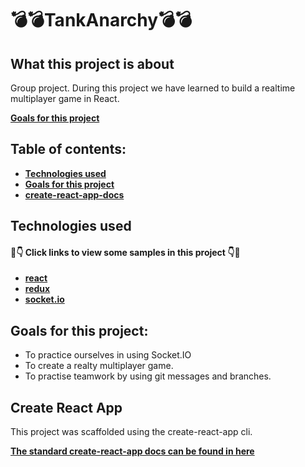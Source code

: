 # 💣💣TankAnarchy💣💣 

## What this project is about
Group project. During this project we have learned to build a realtime multiplayer game in React.  

**[Goals for this project](#goals-for-this-project)**

## Table of contents:

- **[Technologies used](#technologies-used)**
- **[Goals for this project](#goals-for-this-project)**
- **[create-react-app-docs](#create-react-app)**

## Technologies used

#### 👀👇 Click links to view some samples in this project 👇👀

- **[react](./client/src/components)**  
- **[redux](./client/src/reducers/player.js)**  
- **[socket.io](./server/src/index.ts)** 

## Goals for this project:

- To practice ourselves in using Socket.IO
- To create a realty multiplayer game.
- To practise teamwork by using git messages and branches.

## Create React App

This project was scaffolded using the create-react-app cli. 

**[The standard create-react-app docs can be found in here](https://github.com/dariosalina/TankAnarchy/blob/master/client/README.md)**




